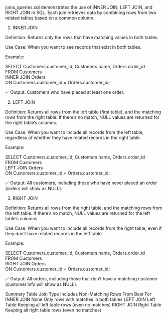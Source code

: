 joins_queries.sql demonstrates the use of INNER JOIN, LEFT JOIN, and RIGHT JOIN in SQL. Each join retrieves data by combining rows from two related tables based on a common column.

1. INNER JOIN

Definition: Returns only the rows that have matching values in both tables.

Use Case: When you want to see records that exist in both tables.

Example:

SELECT Customers.customer_id, Customers.name, Orders.order_id  
FROM Customers  
INNER JOIN Orders  
ON Customers.customer_id = Orders.customer_id;


✅ Output: Customers who have placed at least one order.

2. LEFT JOIN

Definition: Returns all rows from the left table (first table), and the matching rows from the right table. If there’s no match, NULL values are returned for the right table’s columns.

Use Case: When you want to include all records from the left table, regardless of whether they have related records in the right table.

Example:

SELECT Customers.customer_id, Customers.name, Orders.order_id  
FROM Customers  
LEFT JOIN Orders  
ON Customers.customer_id = Orders.customer_id;


✅ Output: All customers, including those who have never placed an order (orders will show as NULL).

3. RIGHT JOIN

Definition: Returns all rows from the right table, and the matching rows from the left table. If there’s no match, NULL values are returned for the left table’s columns.

Use Case: When you want to include all records from the right table, even if they don’t have related records in the left table.

Example:

SELECT Customers.customer_id, Customers.name, Orders.order_id  
FROM Customers  
RIGHT JOIN Orders  
ON Customers.customer_id = Orders.customer_id;


✅ Output: All orders, including those that don’t have a matching customer (customer info will show as NULL).

Summary Table
Join Type	Includes Non-Matching Rows From	Best For
INNER JOIN	None	Only rows with matches in both tables
LEFT JOIN	Left Table	Keeping all left table rows (even no matches)
RIGHT JOIN	Right Table	Keeping all right table rows (even no matches)
